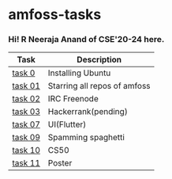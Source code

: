 # amfoss-tasks
### Hi! R Neeraja Anand of CSE'20-24  here.
Task | Description |
| --- | --- |
| <a href="https://github.com/TheNeerajaAnand/amfoss-tasks/task 0">task 0</a> | Installing Ubuntu |
| <a href="https://github.com/TheNeerajaAnand/amfoss-tasks/task 01">task 01</a> | Starring all repos of amfoss |
| <a href="https://github.com/TheNeerajaAnand/amfoss-tasks/task 02">task 02</a> | IRC Freenode |
| <a href="https://github.com/TheNeerajaAnand/amfoss-tasks/task 03">task 03</a> |Hackerrank(pending)|
| <a href="https://github.com/TheNeerajaAnand/amfoss-tasks/task 07">task 07</a> | UI(Flutter)  |
| <a href="https://github.com/TheNeerajaAnand/amfoss-tasks/task 09">task 09</a> | Spamming spaghetti  |
| <a href="https://github.com/TheNeerajaAnand/amfoss-tasks/task 10">task 10</a> | CS50 |
| <a href="https://github.com/TheNeerajaAnand/amfoss-tasks//task 11">task 11</a> | Poster |
